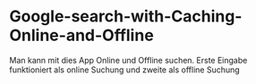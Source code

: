 # Google-search-with-Caching-Online-and-Offline
Man kann mit dies App Online und Offline suchen.
Erste Eingabe funktioniert als online Suchung und zweite als offline Suchung
